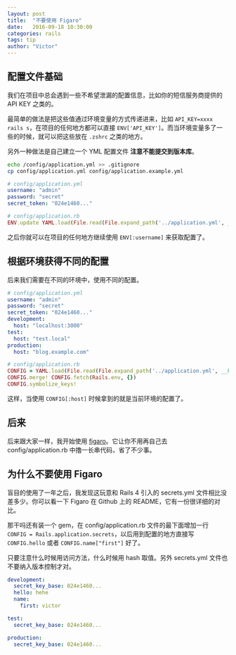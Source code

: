```yaml
---
layout: post
title:  "不要使用 Figaro"
date:   2016-09-18 10:30:00
categories: rails
tags: tip
author: "Victor"
---
```


## 配置文件基础

我们在项目中总会遇到一些不希望泄漏的配置信息，比如你的短信服务商提供的 API KEY 之类的。

最简单的做法是把这些值通过环境变量的方式传递进来，比如 `API_KEY=xxxx rails s`，在项目的任何地方都可以直接 `ENV['API_KEY']`。而当环境变量多了一些的时候，就可以把这些放在 `.zshrc` 之类的地方。

另外一种做法是自己建立一个 YML 配置文件 **注意不能提交到版本库**。

```bash
echo /config/application.yml >> .gitignore
cp config/application.yml config/application.example.yml
```

```yaml
# config/application.yml
username: "admin"
password: "secret"
secret_token: "024e1460..."
```

```ruby
# config/application.rb
ENV.update YAML.load(File.read(File.expand_path('../application.yml', __FILE__)))
```

之后你就可以在项目的任何地方继续使用 `ENV[:username]` 来获取配置了。

## 根据环境获得不同的配置

后来我们需要在不同的环境中，使用不同的配置。

```yaml
# config/application.yml
username: "admin"
password: "secret"
secret_token: "024e1460..."
development:
  host: "localhost:3000"
test:
  host: "test.local"
production:
  host: "blog.example.com"
```

```ruby
# config/application.rb
CONFIG = YAML.load(File.read(File.expand_path('../application.yml', __FILE__)))
CONFIG.merge! CONFIG.fetch(Rails.env, {})
CONFIG.symbolize_keys!
```

这样，当使用 `CONFIG[:host]` 时候拿到的就是当前环境的配置了。

## 后来


后来跟大家一样，我开始使用 [figaro](https://github.com/laserlemon/figaro)。它让你不用再自己去 config/application.rb 中撸一长串代码，省了不少事。

## 为什么不要使用 Figaro

盲目的使用了一年之后，我发现这玩意和 Rails 4 引入的 secrets.yml 文件相比没差多少。你可以看一下 Figaro 在 Github 上的 README，它有一份很详细的对比。

那干吗还有装一个 gem，在 config/application.rb 文件的最下面增加一行 `CONFIG = Rails.application.secrets`，以后用到配置的地方直接写 `CONFIG.hello` 或者 `CONFIG.name["first"]` 好了。

只要注意什么时候用访问方法，什么时候用 hash 取值。另外 secrets.yml 文件也不要纳入版本控制才对。

```yaml
development:
  secret_key_base: 024e1460...
  hello: hehe
  name:
    first: victor

test:
  secret_key_base: 024e1460...

production:
  secret_key_base: 024e1460...
```
